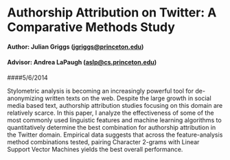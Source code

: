 Authorship Attribution on Twitter: A Comparative Methods Study
=================================

#### **Author:** Julian Griggs (jgriggs@princeton.edu)
#### **Advisor:** Andrea LaPaugh (aslp@cs.princeton.edu)
####5/6/2014


Stylometric analysis is becoming an increasingly powerful tool for de-anonymizing written texts on the web.  Despite the large growth in social media based text, authorship attribution studies focusing on this domain are relatively scarce.  In this paper, I analyze the effectiveness of some of the most commonly used linguistic features and machine learning algorithms to quantitatively determine the best combination for authorship attribution in the Twitter domain.  Empirical data suggests that across the feature-analysis method combinations tested, pairing Character 2-grams with Linear Support Vector Machines yields the best overall performance.


